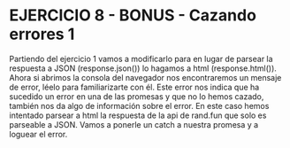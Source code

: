 # EJERCICIO 8 - BONUS - Cazando errores 1

Partiendo del ejercicio 1 vamos a modificarlo para en lugar de parsear la respuesta a JSON (response.json()) lo hagamos a html (response.html()). Ahora si abrimos la consola del navegador nos encontraremos un mensaje de error, léelo para familiarizarte con él.
Este error nos indica que ha sucedido un error en una de las promesas y que no lo hemos cazado, también nos da algo de información sobre el error. En este caso hemos intentado parsear a html la respuesta de la api de rand.fun que solo es parseable a JSON.
Vamos a ponerle un catch a nuestra promesa y a loguear el error.
